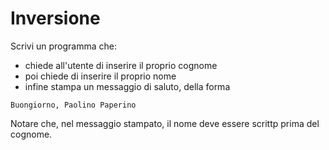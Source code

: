 # Inversione

Scrivi un programma che:
- chiede all'utente di inserire il proprio cognome
- poi chiede di inserire il proprio nome
- infine stampa un messaggio di saluto, della forma

```
Buongiorno, Paolino Paperino
```

Notare che, nel messaggio stampato, il nome deve essere scrittp prima del cognome.
